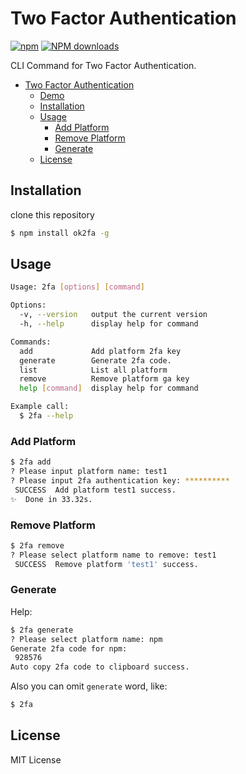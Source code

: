 # Two Factor Authentication

[![npm](https://img.shields.io/npm/v/ok2fa)](http://npmtrends.com/ok2fa)
[![NPM downloads](http://img.shields.io/npm/dm/ok2fa.svg?style=flat-square)](https://www.npmjs.com/package/ok2fa)


CLI Command for Two Factor Authentication.

- [Two Factor Authentication](#two-factor-authentication)
  - [Demo](#demo)
  - [Installation](#installation)
  - [Usage](#usage)
    - [Add Platform](#add-platform)
    - [Remove Platform](#remove-platform)
    - [Generate](#generate)
  - [License](#license)

## Installation

clone this repository

```bash
$ npm install ok2fa -g
```

## Usage

```bash
Usage: 2fa [options] [command]

Options:
  -v, --version   output the current version
  -h, --help      display help for command

Commands:
  add             Add platform 2fa key
  generate        Generate 2fa code.
  list            List all platform
  remove          Remove platform ga key
  help [command]  display help for command

Example call:
  $ 2fa --help
```

### Add Platform

```bash
$ 2fa add
? Please input platform name: test1
? Please input 2fa authentication key: **********
 SUCCESS  Add platform test1 success.
✨  Done in 33.32s.
```

### Remove Platform

```bash
$ 2fa remove
? Please select platform name to remove: test1
 SUCCESS  Remove platform 'test1' success.
```

### Generate

Help:

```bash
$ 2fa generate
? Please select platform name: npm
Generate 2fa code for npm:
 928576
Auto copy 2fa code to clipboard success.
```

Also you can omit `generate` word, like:

```bash
$ 2fa
```

## License

MIT License
